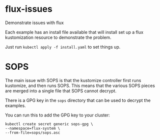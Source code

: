 # flux-issues
Demonstrate issues with flux

Each example has an install file available that will install set up a flux
kustomization resource to demonstrate the problem.

Just run `kubectl apply -f install.yaml` to set things up.

# SOPS

The main issue with SOPS is that the kustomize controller first runs kustomize,
and then runs SOPS. This means that the various SOPS pieces are merged into a
single file that SOPS cannot decrypt.

There is a GPG key in the `sops` directory that can be used to decrypt the
examples.

You can run this to add the GPG key to your cluster:

```
kubectl create secret generic sops-gpg \
--namespace=flux-system \
--from-file=sops/sops.asc
```
